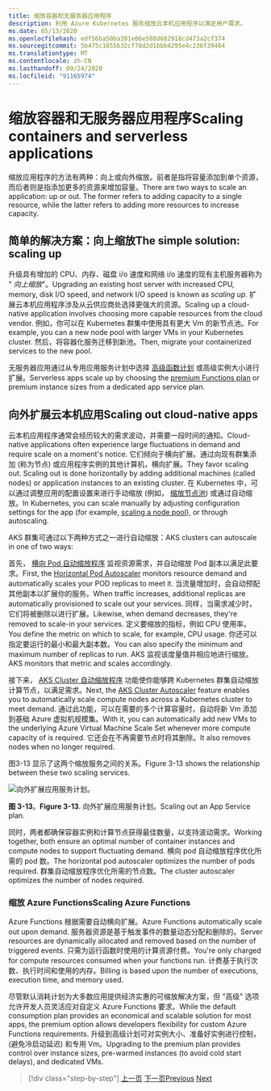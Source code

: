 ```yaml
---
title: 缩放容器和无服务器应用程序
description: 利用 Azure Kubernetes 服务缩放云本机应用程序以满足用户需求。
ms.date: 05/13/2020
ms.openlocfilehash: edf56ba50ba391e06e588d682918cd473a2cf374
ms.sourcegitcommit: 5b475c1855b32cf78d2d1bbb4295e4c236f39464
ms.translationtype: MT
ms.contentlocale: zh-CN
ms.lasthandoff: 09/24/2020
ms.locfileid: "91165974"
---
```

# <a name="scaling-containers-and-serverless-applications"></a><span data-ttu-id="cb7fd-103">缩放容器和无服务器应用程序</span><span class="sxs-lookup"><span data-stu-id="cb7fd-103">Scaling containers and serverless applications</span></span>

<span data-ttu-id="cb7fd-104">缩放应用程序的方法有两种：向上或向外缩放。前者是指将容量添加到单个资源，而后者则是指添加更多的资源来增加容量。</span><span class="sxs-lookup"><span data-stu-id="cb7fd-104">There are two ways to scale an application: up or out. The former refers to adding capacity to a single resource, while the latter refers to adding more resources to increase capacity.</span></span>

## <a name="the-simple-solution-scaling-up"></a><span data-ttu-id="cb7fd-105">简单的解决方案：向上缩放</span><span class="sxs-lookup"><span data-stu-id="cb7fd-105">The simple solution: scaling up</span></span>

<span data-ttu-id="cb7fd-106">升级具有增加的 CPU、内存、磁盘 i/o 速度和网络 i/o 速度的现有主机服务器称为 " *向上缩放*"。</span><span class="sxs-lookup"><span data-stu-id="cb7fd-106">Upgrading an existing host server with increased CPU, memory, disk I/O speed, and network I/O speed is known as *scaling up*.</span></span> <span data-ttu-id="cb7fd-107">扩展云本机应用程序涉及从云供应商处选择更强大的资源。</span><span class="sxs-lookup"><span data-stu-id="cb7fd-107">Scaling up a cloud-native application involves choosing more capable resources from the cloud vendor.</span></span> <span data-ttu-id="cb7fd-108">例如，你可以在 Kubernetes 群集中使用具有更大 Vm 的新节点池。</span><span class="sxs-lookup"><span data-stu-id="cb7fd-108">For example, you can a new node pool with larger VMs in your Kubernetes cluster.</span></span> <span data-ttu-id="cb7fd-109">然后，将容器化服务迁移到新池。</span><span class="sxs-lookup"><span data-stu-id="cb7fd-109">Then, migrate your containerized services to the new pool.</span></span>

<span data-ttu-id="cb7fd-110">无服务器应用通过从专用应用服务计划中选择 [高级函数计划](/azure/azure-functions/functions-scale) 或高级实例大小进行扩展。</span><span class="sxs-lookup"><span data-stu-id="cb7fd-110">Serverless apps scale up by choosing the [premium Functions plan](/azure/azure-functions/functions-scale) or premium instance sizes from a dedicated app service plan.</span></span>

## <a name="scaling-out-cloud-native-apps"></a><span data-ttu-id="cb7fd-111">向外扩展云本机应用</span><span class="sxs-lookup"><span data-stu-id="cb7fd-111">Scaling out cloud-native apps</span></span>

<span data-ttu-id="cb7fd-112">云本机应用程序通常会经历较大的需求波动，并需要一段时间的通知。</span><span class="sxs-lookup"><span data-stu-id="cb7fd-112">Cloud-native applications often experience large fluctuations in demand and require scale on a moment's notice.</span></span> <span data-ttu-id="cb7fd-113">它们倾向于横向扩展。通过向现有群集添加 (称为节点) 或应用程序实例的其他计算机，横向扩展。</span><span class="sxs-lookup"><span data-stu-id="cb7fd-113">They favor scaling out. Scaling out is done horizontally by adding additional machines (called nodes) or application instances to an existing cluster.</span></span> <span data-ttu-id="cb7fd-114">在 Kubernetes 中，可以通过调整应用的配置设置来进行手动缩放 (例如， [缩放节点池](/azure/aks/use-multiple-node-pools#scale-a-node-pool-manually)) 或通过自动缩放。</span><span class="sxs-lookup"><span data-stu-id="cb7fd-114">In Kubernetes, you can scale manually by adjusting configuration settings for the app (for example, [scaling a node pool](/azure/aks/use-multiple-node-pools#scale-a-node-pool-manually)), or through autoscaling.</span></span>

<span data-ttu-id="cb7fd-115">AKS 群集可通过以下两种方式之一进行自动缩放：</span><span class="sxs-lookup"><span data-stu-id="cb7fd-115">AKS clusters can autoscale in one of two ways:</span></span>

<span data-ttu-id="cb7fd-116">首先， [横向 Pod 自动缩放程序](/azure/aks/tutorial-kubernetes-scale#autoscale-pods) 监视资源需求，并自动缩放 Pod 副本以满足此要求。</span><span class="sxs-lookup"><span data-stu-id="cb7fd-116">First, the [Horizontal Pod Autoscaler](/azure/aks/tutorial-kubernetes-scale#autoscale-pods) monitors resource demand and automatically scales your POD replicas to meet it.</span></span> <span data-ttu-id="cb7fd-117">当流量增加时，会自动预配其他副本以扩展你的服务。</span><span class="sxs-lookup"><span data-stu-id="cb7fd-117">When traffic increases, additional replicas are automatically provisioned to scale out your services.</span></span> <span data-ttu-id="cb7fd-118">同样，当需求减少时，它们将被删除以进行扩展。</span><span class="sxs-lookup"><span data-stu-id="cb7fd-118">Likewise, when demand decreases, they're removed to scale-in your services.</span></span> <span data-ttu-id="cb7fd-119">定义要缩放的指标，例如 CPU 使用率。</span><span class="sxs-lookup"><span data-stu-id="cb7fd-119">You define the metric on which to scale, for example, CPU usage.</span></span> <span data-ttu-id="cb7fd-120">你还可以指定要运行的最小和最大副本数。</span><span class="sxs-lookup"><span data-stu-id="cb7fd-120">You can also specify the minimum and maximum number of replicas to run.</span></span> <span data-ttu-id="cb7fd-121">AKS 监视该度量值并相应地进行缩放。</span><span class="sxs-lookup"><span data-stu-id="cb7fd-121">AKS monitors that metric and scales accordingly.</span></span>

<span data-ttu-id="cb7fd-122">接下来， [AKS Cluster 自动缩放程序](/azure/aks/cluster-autoscaler) 功能使你能够跨 Kubernetes 群集自动缩放计算节点，以满足需求。</span><span class="sxs-lookup"><span data-stu-id="cb7fd-122">Next, the [AKS Cluster Autoscaler](/azure/aks/cluster-autoscaler) feature enables you to automatically scale compute nodes across a Kubernetes cluster to meet demand.</span></span> <span data-ttu-id="cb7fd-123">通过此功能，可以在需要的多个计算容量时，自动将新 Vm 添加到基础 Azure 虚拟机规模集。</span><span class="sxs-lookup"><span data-stu-id="cb7fd-123">With it, you can automatically add new VMs to the underlying Azure Virtual Machine Scale Set whenever more compute capacity of is required.</span></span> <span data-ttu-id="cb7fd-124">它还会在不再需要节点时将其删除。</span><span class="sxs-lookup"><span data-stu-id="cb7fd-124">It also removes nodes when no longer required.</span></span>

<span data-ttu-id="cb7fd-125">图3-13 显示了这两个缩放服务之间的关系。</span><span class="sxs-lookup"><span data-stu-id="cb7fd-125">Figure 3-13 shows the relationship between these two scaling services.</span></span>

![向外扩展应用服务计划。](./media/aks-cluster-autoscaler.png)

<span data-ttu-id="cb7fd-127">**图 3-13**。</span><span class="sxs-lookup"><span data-stu-id="cb7fd-127">**Figure 3-13**.</span></span> <span data-ttu-id="cb7fd-128">向外扩展应用服务计划。</span><span class="sxs-lookup"><span data-stu-id="cb7fd-128">Scaling out an App Service plan.</span></span>

<span data-ttu-id="cb7fd-129">同时，两者都确保容器实例和计算节点获得最佳数量，以支持波动需求。</span><span class="sxs-lookup"><span data-stu-id="cb7fd-129">Working together, both ensure an optimal number of container instances and compute nodes to support fluctuating demand.</span></span> <span data-ttu-id="cb7fd-130">横向 pod 自动缩放程序优化所需的 pod 数。</span><span class="sxs-lookup"><span data-stu-id="cb7fd-130">The horizontal pod autoscaler optimizes the number of pods required.</span></span> <span data-ttu-id="cb7fd-131">群集自动缩放程序优化所需的节点数。</span><span class="sxs-lookup"><span data-stu-id="cb7fd-131">The cluster autoscaler optimizes the number of nodes required.</span></span>

### <a name="scaling-azure-functions"></a><span data-ttu-id="cb7fd-132">缩放 Azure Functions</span><span class="sxs-lookup"><span data-stu-id="cb7fd-132">Scaling Azure Functions</span></span>

<span data-ttu-id="cb7fd-133">Azure Functions 根据需要自动横向扩展。</span><span class="sxs-lookup"><span data-stu-id="cb7fd-133">Azure Functions automatically scale out upon demand.</span></span> <span data-ttu-id="cb7fd-134">服务器资源是基于触发事件的数量动态分配和删除的。</span><span class="sxs-lookup"><span data-stu-id="cb7fd-134">Server resources are dynamically allocated and removed based on the number of triggered events.</span></span> <span data-ttu-id="cb7fd-135">只需为运行函数时使用的计算资源付费。</span><span class="sxs-lookup"><span data-stu-id="cb7fd-135">You're only charged for compute resources consumed when your functions run.</span></span> <span data-ttu-id="cb7fd-136">计费基于执行次数、执行时间和使用的内存。</span><span class="sxs-lookup"><span data-stu-id="cb7fd-136">Billing is based upon the number of executions, execution time, and memory used.</span></span>

<span data-ttu-id="cb7fd-137">尽管默认消耗计划为大多数应用提供经济实惠的可缩放解决方案，但 "高级" 选项允许开发人员灵活应对自定义 Azure Functions 要求。</span><span class="sxs-lookup"><span data-stu-id="cb7fd-137">While the default consumption plan provides an economical and scalable solution for most apps, the premium option allows developers flexibility for custom Azure Functions requirements.</span></span> <span data-ttu-id="cb7fd-138">升级到高级计划可对实例大小、准备好实例进行控制， (避免冷启动延迟) 和专用 Vm。</span><span class="sxs-lookup"><span data-stu-id="cb7fd-138">Upgrading to the premium plan provides control over instance sizes, pre-warmed instances (to avoid cold start delays), and dedicated VMs.</span></span>

>[!div class="step-by-step"]
><span data-ttu-id="cb7fd-139">[上一页](deploy-containers-azure.md)
>[下一页](other-deployment-options.md)</span><span class="sxs-lookup"><span data-stu-id="cb7fd-139">[Previous](deploy-containers-azure.md)
[Next](other-deployment-options.md)</span></span>
